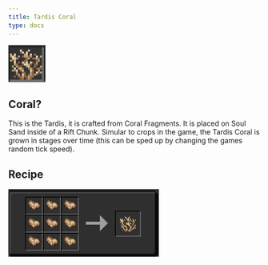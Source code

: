 ```yaml
---
title: Tardis Coral
type: docs
---
```


![coral](images/coral.png)

## Coral?

This is the Tardis, it is crafted from Coral Fragments. It is placed on Soul Sand inside of a Rift Chunk. Simular to crops in the game, the Tardis Coral is grown in stages over time (this can be sped up by changing the games random tick speed). 

## Recipe

![coralrecipe](images/coral_recipe.png)